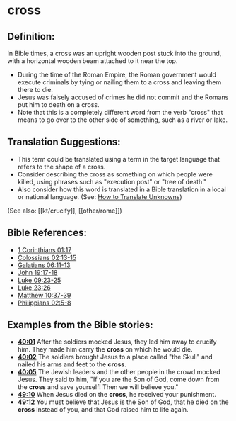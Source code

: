 # cross #

## Definition: ##

In Bible times, a cross was an upright wooden post stuck into the ground, with a horizontal wooden beam attached to it near the top.

* During the time of the Roman Empire, the Roman government would execute criminals by tying or nailing them to a cross and leaving them there to die.
* Jesus was falsely accused of crimes he did not commit and the Romans put him to death on a cross.
* Note that this is a completely different word from the verb "cross" that means to go over to the other side of something, such as a river or lake.

## Translation Suggestions: ##

* This term could be translated using a term in the target language that refers to the shape of a cross.
* Consider describing the cross as something on which people were killed, using phrases such as "execution post" or "tree of death."
* Also consider how this word is translated in a Bible translation in a local or national language. (See: [How to Translate Unknowns](en/ta-vol1/translate/man/translate-unknown))

(See also: [[kt/crucify]], [[other/rome]])

## Bible References: ##

* [1 Corinthians 01:17](en/tn/1co/help/01/17)
* [Colossians 02:13-15](en/tn/col/help/02/13)
* [Galatians 06:11-13](en/tn/gal/help/06/11)
* [John 19:17-18](en/tn/jhn/help/19/17)
* [Luke 09:23-25](en/tn/luk/help/09/23)
* [Luke 23:26](en/tn/luk/help/23/26)
* [Matthew 10:37-39](en/tn/mat/help/10/37)
* [Philippians 02:5-8](en/tn/php/help/02/05)

## Examples from the Bible stories: ##

* __[40:01](en/tn/obs/help/40/01)__ After the soldiers mocked Jesus, they led him away to crucify him. They made him carry the __cross__  on which he would die.
* __[40:02](en/tn/obs/help/40/02)__ The soldiers brought Jesus to a place called "the Skull" and nailed his arms and feet to the __cross__.
* __[40:05](en/tn/obs/help/40/05)__ The Jewish leaders and the other people in the crowd mocked Jesus. They said to him, "If you are the Son of God, come down from the __cross__  and save yourself! Then we will believe you."
* __[49:10](en/tn/obs/help/49/10)__ When Jesus died on the __cross__, he received your punishment.
* __[49:12](en/tn/obs/help/49/12)__ You must believe that Jesus is the Son of God, that he died on the __cross__  instead of you, and that God raised him to life again.